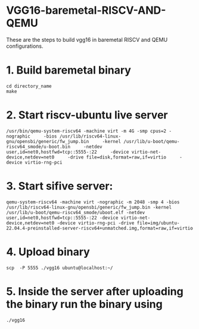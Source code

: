 # VGG16-baremetal-RISCV-AND-QEMU
These are the steps to build vgg16 in baremetal RISCV and QEMU configurations.
# 1. Build baremetal binary
```
cd directory_name
make
```
# 2. Start riscv-ubuntu live server
```
/usr/bin/qemu-system-riscv64 -machine virt -m 4G -smp cpus=2 -nographic     -bios /usr/lib/riscv64-linux-gnu/opensbi/generic/fw_jump.bin     -kernel /usr/lib/u-boot/qemu-riscv64_smode/u-boot.bin     -netdev user,id=net0,hostfwd=tcp::5555-:22     -device virtio-net-device,netdev=net0     -drive file=disk,format=raw,if=virtio     -device virtio-rng-pci
```
# 3. Start sifive server:
```
qemu-system-riscv64 -machine virt -nographic -m 2048 -smp 4 -bios /usr/lib/riscv64-linux-gnu/opensbi/generic/fw_jump.bin -kernel /usr/lib/u-boot/qemu-riscv64_smode/uboot.elf -netdev user,id=net0,hostfwd=tcp::5555-:22 -device virtio-net-device,netdev=net0 -device virtio-rng-pci -drive file=img/ubuntu-22.04.4-preinstalled-server-riscv64+unmatched.img,format=raw,if=virtio
```
# 4. Upload binary
```
scp  -P 5555 ./vgg16 ubuntu@localhost:~/
```
# 5. Inside the server after uploading the binary run the binary using
```
./vgg16
```
